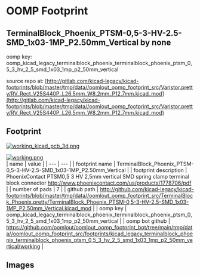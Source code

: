 # OOMP Footprint  
## TerminalBlock_Phoenix_PTSM-0,5-3-HV-2.5-SMD_1x03-1MP_P2.50mm_Vertical  by none  
  
oomp key: oomp_kicad_legacy_terminalblock_phoenix_terminalblock_phoenix_ptsm_0,5_3_hv_2_5_smd_1x03_1mp_p2_50mm_vertical  
  
source repo at: [http://gitlab.com/kicad-legacy/kicad-footprints/blob/master/tmp/data//oomlout_oomp_footprint_src/Varistor.pretty/RV_Rect_V25S440P_L26.5mm_W8.2mm_P12.7mm.kicad_mod](http://gitlab.com/kicad-legacy/kicad-footprints/blob/master/tmp/data//oomlout_oomp_footprint_src/Varistor.pretty/RV_Rect_V25S440P_L26.5mm_W8.2mm_P12.7mm.kicad_mod)  
## Footprint  
  
[![working_kicad_pcb_3d.png](working_kicad_pcb_3d_600.png)](working_kicad_pcb_3d.png)  
  
[![working.png](working_600.png)](working.png)  
| name | value | 
| --- | --- | 
| footprint name | TerminalBlock_Phoenix_PTSM-0,5-3-HV-2.5-SMD_1x03-1MP_P2.50mm_Vertical | 
| footprint description | PhoenixContact PTSM0,5 3 HV 2,5mm vertical SMD spring clamp terminal block connector http://www.phoenixcontact.com/us/products/1778706/pdf | 
| number of pads | 7 | 
| github path | http://github.com/kicad-legacy/kicad-footprints/blob/master/tmp/data//oomlout_oomp_footprint_src/TerminalBlock_Phoenix.pretty/TerminalBlock_Phoenix_PTSM-0,5-3-HV-2.5-SMD_1x03-1MP_P2.50mm_Vertical.kicad_mod | 
| oomp key | oomp_kicad_legacy_terminalblock_phoenix_terminalblock_phoenix_ptsm_0,5_3_hv_2_5_smd_1x03_1mp_p2_50mm_vertical | 
| oomp bot github | https://github.com/oomlout/oomlout_oomp_footprint_bot/tree/main/tmp/data//oomlout_oomp_footprint_src/footprints/kicad_legacy_terminalblock_phoenix_terminalblock_phoenix_ptsm_0,5_3_hv_2_5_smd_1x03_1mp_p2_50mm_vertical/working | 
## Images  
